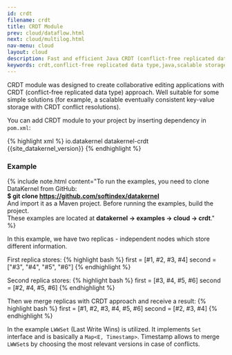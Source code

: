 ```yaml
---
id: crdt
filename: crdt
title: CRDT Module
prev: cloud/dataflow.html
next: cloud/multilog.html
nav-menu: cloud
layout: cloud
description: Fast and efficient Java CRDT (conflict-free replicated data type) implementation.
keywords: crdt,conflict-free replicated data type,java,scalable storage,eventually consistent,collaborative editing,key-value-storage
---
```

CRDT module was designed to create collaborative editing applications with CRDT (conflict-free replicated data type) 
approach. Well suitable for some simple solutions (for example, a scalable eventually consistent key-value storage with 
CRDT conflict resolutions).

You can add CRDT module to your project by inserting dependency in `pom.xml`: 

{% highlight xml %}
<dependency>
    <groupId>io.datakernel</groupId>
    <artifactId>datakernel-crdt</artifactId>
    <version>{{site_datakernel_version}}</version>
</dependency>
{% endhighlight %}

### Example

{% include note.html content="To run the examples, you need to clone DataKernel from GitHub: 
<br> <b>$ git clone https://github.com/softindex/datakernel</b> 
<br> And import it as a Maven project. Before running the examples, build the project.
<br> These examples are located at <b>datakernel -> examples -> cloud -> crdt</b>." %}

In this example, we have two replicas - independent nodes which store different information.

First replica stores:
{% highlight bash %}
first = [#1, #2, #3, #4]
second = ["#3", "#4", "#5", "#6"]
{% endhighlight %}

Second replica stores:
{% highlight bash %}
first = [#3, #4, #5, #6]
second = [#2, #4, <removed> #5, <removed> #6]
{% endhighlight %}

Then we merge replicas with CRDT approach and receive a result:
{% highlight bash %}
first = [#1, #2, #3, #4, #5, #6]
second = [#2, #3, #4]
{% endhighlight %}

In the example `LWWSet` (Last Write Wins) is utilized. It implements `Set` interface and is basically a 
`Map<E, Timestamp>`. Timestamp allows to merge `LWWSet`s by choosing the most relevant versions in case of conflicts.